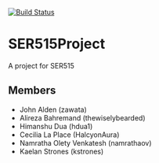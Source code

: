 [![Build Status](https://travis-ci.org/DefinitelyHumans/SER515Project.svg?branch=master)](https://travis-ci.org/DefinitelyHumans/SER515Project)
# SER515Project
A project for SER515

## Members
- John Alden (zawata)
- Alireza Bahremand (thewiselybearded)
- Himanshu Dua (hdua1)
- Cecilia La Place (HalcyonAura)
- Namratha Olety Venkatesh (namrathaov)
- Kaelan Strones (kstrones)
